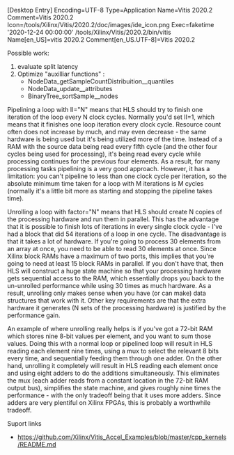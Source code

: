 [Desktop Entry]
Encoding=UTF-8
Type=Application
Name=Vitis 2020.2
Comment=Vitis 2020.2
Icon=/tools/Xilinx/Vitis/2020.2/doc/images/ide_icon.png
Exec=faketime '2020-12-24 00:00:00' /tools/Xilinx/Vitis/2020.2/bin/vitis 
Name[en_US]=vitis 2020.2
Comment[en_US.UTF-8]=Vitis 2020.2


Possible work: 
1. evaluate split latency 
2. Optimize "auxilliar functions" : 
    - NodeData_getSampleCountDistribuition__quantiles
    - NodeData_update__attributes
    - BinaryTree_sortSample__nodes


Pipelining a loop with II="N" means that HLS should try to finish one iteration of the loop every N clock cycles. Normally you'd set II=1, which means that it finishes one loop iteration every clock cycle. Resource count often does not increase by much, and may even decrease - the same hardware is being used but it's being utilized more of the time. Instead of a RAM with the source data being read every fifth cycle (and the other four cycles being used for processing), it's being read every cycle while processing continues for the previous four elements. As a result, for many processing tasks pipelining is a very good approach. However, it has a limitation: you can't pipeline to less than one clock cycle per iteration, so the absolute minimum time taken for a loop with M iterations is M cycles (normally it's a little bit more as starting and stopping the pipeline takes time).

Unrolling a loop with factor="N" means that HLS should create N copies of the processing hardware and run them in parallel. This has the advantage that it is possible to finish lots of iterations in every single clock cycle - I've had a block that did 54 iterations of a loop in one cycle. The disadvantage is that it takes a lot of hardware. If you're going to process 30 elements from an array at once, you need to be able to read 30 elements at once. Since Xilinx block RAMs have a maximum of two ports, this implies that you're going to need at least 15 block RAMs in parallel. If you don't have that, then HLS will construct a huge state machine so that your processing hardware gets sequential access to the RAM, which essentially drops you back to the un-unrolled performance while using 30 times as much hardware. As a result, unrolling only makes sense when you have (or can make) data structures that work with it. Other key requirements are that the extra hardware it generates (N sets of the processing hardware) is justified by the performance gain.

An example of where unrolling really helps is if you've got a 72-bit RAM which stores nine 8-bit values per element, and you want to sum those values. Doing this with a normal loop or pipelined loop will result in HLS reading each element nine times, using a mux to select the relevant 8 bits every time, and sequentially feeding them through one adder. On the other hand, unrolling it completely will result in HLS reading each element once and using eight adders to do the additions simultaneously. This eliminates the mux (each adder reads from a constant location in the 72-bit RAM output bus), simplifies the state machine, and gives roughly nine times the performance - with the only tradeoff being that it uses more adders. Since adders are very plentiful on Xilinx FPGAs, this is probably a worthwhile tradeoff.



Suport links 
- https://github.com/Xilinx/Vitis_Accel_Examples/blob/master/cpp_kernels/README.md